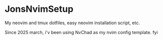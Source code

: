 # JonsNvimSetup
My neovim and tmux dotfiles, easy neovim installation script, etc. 

Since 2025 march, i'v been using NvChad as my nvim config template. fyi
